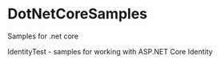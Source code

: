 # DotNetCoreSamples
Samples for .net core

IdentityTest - samples for working with ASP.NET Core Identity

